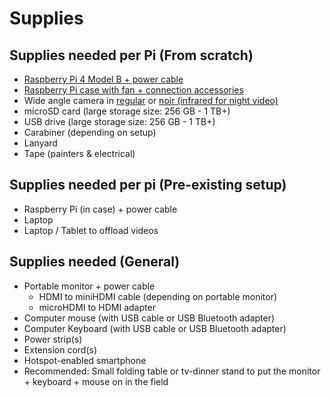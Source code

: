 # Supplies
## Supplies needed per Pi (From scratch)
-	[Raspberry Pi 4 Model B + power cable](https://www.raspberrypi.com/products/raspberry-pi-4-model-b/)
-	[Raspberry Pi case with fan + connection accessories](https://vilros.com/products/vilros-accessories-starter-pack-for-raspberry-pi-4-includes-fan-cooled-case-power-supply-heatsink-set-of-4-micro-hdmi-usb-c-adapters)
-	Wide angle camera in [regular](https://vilros.com/products/raspberry-pi-camera-3?variant=39984853155934) or [noir (infrared for night video)](https://vilros.com/products/raspberry-pi-camera-3?variant=39984853221470)
-	microSD card (large storage size: 256 GB - 1 TB+)
-	USB drive (large storage size: 256 GB - 1 TB+)
-	Carabiner (depending on setup)
-	Lanyard
-	Tape (painters & electrical)

## Supplies needed per pi (Pre-existing setup)
-	Raspberry Pi (in case) + power cable
-	Laptop
-	Laptop / Tablet to offload videos

## Supplies needed (General) 
-	Portable monitor + power cable
    * HDMI to miniHDMI cable (depending on portable monitor)
    * microHDMI to HDMI adapter
-	Computer mouse (with USB cable or USB Bluetooth adapter)
-	Computer Keyboard (with USB cable or USB Bluetooth adapter)
-	Power strip(s) 
-	Extension cord(s)
-	Hotspot-enabled smartphone
-	Recommended: Small folding table or tv-dinner stand to put the monitor + keyboard + mouse on in the field
